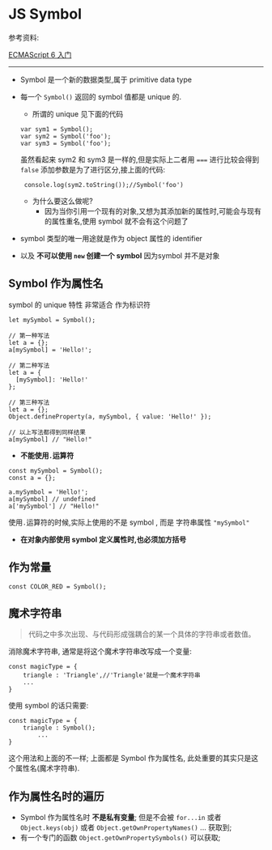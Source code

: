 # JS Symbol

参考资料:

[ECMAScript 6 入门](http://es6.ruanyifeng.com/#docs/symbol)

***


+ Symbol 是一个新的数据类型,属于 primitive data type
+ 每一个 `Symbol()` 返回的 symbol 值都是 unique 的.
	+ 所谓的 unique 见下面的代码

	```
	var sym1 = Symbol();
	var sym2 = Symbol('foo');
	var sym3 = Symbol('foo');
	``` 
	
	虽然看起来 sym2 和 sym3 是一样的,但是实际上二者用 `===` 进行比较会得到 `false`
	添加参数是为了进行区分,接上面的代码:
	
	```
	 console.log(sym2.toString());//Symbol('foo')
	```
	
	+ 为什么要这么做呢?
		+ 因为当你引用一个现有的对象,又想为其添加新的属性时,可能会与现有的属性重名,使用 symbol 就不会有这个问题了 
	
+ symbol 类型的唯一用途就是作为 object 属性的 identifier
+ 以及 **不可以使用 `new` 创建一个 symbol**  因为symbol 并不是对象


## Symbol 作为属性名

symbol 的 unique 特性 非常适合 作为标识符

```
let mySymbol = Symbol();

// 第一种写法
let a = {};
a[mySymbol] = 'Hello!';

// 第二种写法
let a = {
  [mySymbol]: 'Hello!'
};

// 第三种写法
let a = {};
Object.defineProperty(a, mySymbol, { value: 'Hello!' });

// 以上写法都得到同样结果
a[mySymbol] // "Hello!"
```

+ **不能使用`.`运算符**

```
const mySymbol = Symbol();
const a = {};

a.mySymbol = 'Hello!';
a[mySymbol] // undefined
a['mySymbol'] // "Hello!"
```

使用`.`运算符的时候,实际上使用的不是 symbol , 而是 字符串属性 `"mySymbol"`


+ **在对象内部使用 symbol 定义属性时,也必须加方括号**

## 作为常量

`const COLOR_RED = Symbol();`


## 魔术字符串

> 代码之中多次出现、与代码形成强耦合的某一个具体的字符串或者数值。

消除魔术字符串, 通常是将这个魔术字符串改写成一个变量:

```
const magicType = {
	triangle : 'Triangle',//'Triangle'就是一个魔术字符串
	...
}	
```

使用 symbol 的话只需要:

```
const magicType = {
	triangle : Symbol();
		...
}	
```

这个用法和上面的不一样;
上面都是 Symbol 作为属性名,
此处重要的其实只是这个属性名(魔术字符串).

## 作为属性名时的遍历

+ Symbol 作为属性名时 **不是私有变量**; 但是不会被 `for...in` 或者 `Object.keys(obj)` 或者 `Object.getOwnPropertyNames()` ... 获取到;
+ 有一个专门的函数 `Object.getOwnPropertySymbols()` 可以获取;


